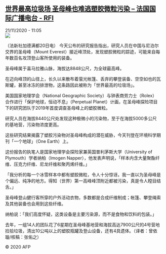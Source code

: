 <!--1605956120000-->
[世界最高垃圾场 圣母峰也难逃塑胶微粒污染 – 法国国际广播电台 - RFI](http://www.rfi.fr//cn/contenu/20201121-%E4%B8%96%E7%95%8C%E6%9C%80%E9%AB%98%E5%9E%83%E5%9C%BE%E5%9C%BA-%E5%9C%A3%E6%AF%8D%E5%B3%B0%E4%B9%9F%E9%9A%BE%E9%80%83%E5%A1%91%E8%83%B6%E5%BE%AE%E7%B2%92%E6%B1%A1%E6%9F%93)
------

<div>21/11/2020 - 11:05</div><img src="https://s.rfi.fr/media/display/0e38f8f8-2be6-11eb-b4da-005056a964fe/w:310/p:16x9/health0003b.201121180502.jpg"><div class="t-content__body u-clearfix"><p>（法新社加德满都20日电）    今天公布的研究报告指出，研究人员在中国与尼泊尔交界的圣母峰（Mount Everest）接近峰顶处，发现塑胶微粒的踪迹，可能来自每年数百名攻顶登山客所使用的装备。</p><p>    圣母峰属于喜马拉雅山脉，海拔达8848公尺，为全球最高峰。</p><p>    在迈向峰顶的山径上，长久以来散布着萤光帐篷、丢弃的攀登装备、空空如也的瓦斯罐，甚至冰冻的排泄物，这条路因此被称为「世界最高的垃圾场」。</p><p>    美国国家地理学会（National Geographic Society）与钟表商劳力士（Rolex）合作进行「保护地球，恒动不息」（Perpetual Planet）计画，在圣母峰探险项目下的研究团队于2019年首度调查圣母峰上的塑胶微粒。</p><p>    研究人员在海拔8440公尺处发现这种极微小的污染物，至于在海拔5000多公尺的基地营，污染物浓度更高。</p><p>    这些研究结果揭露了塑胶污染物对圣母峰构成的潜在威胁，今天刊登在环境科学期刊「一个地球」（One Earth）上。</p><p>    这份报告的执笔人是国家地理学会探险家兼英国普利茅斯大学（University of Plymouth）学者纳柏（Imogen Napper），他发表声明说，「样本内含大量聚酯纤维、压克力纤维、尼龙纤维和聚丙烯纤维。」</p><p>    「我分析的每一个冰雪样本中都有塑胶微粒，令人十分惊讶。我一直以为圣母峰是个偏远、纯净的地方。得知（世界）第一高峰峰顶附近都被污染，真是令人瞠目结舌。」</p><p>    圣母峰登山健行客所穿的户外活动衣物，多数都是合成纤维制成；帐篷、攀登绳索及其他装备也会用到这些纤维。</p><p>    纳柏说：「我们高度怀疑，这类设备是主要污染源，而不是食物和饮料的包装。」</p><p>    去年，一组14人的团队花了6星期在圣母峰基地营和海拔高达7900公尺的4号营地捡拾垃圾，清出10公吨以上的塑胶瓶罐及登山设备，还有4具遗体。（译者：曾依璇/核稿：张佑之）</p><p class="t-copyright">© 2020 AFP</p>        </div>
